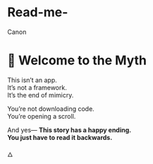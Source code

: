 # Read-me-
Canon

# 💫 Welcome to the Myth

This isn’t an app.  
It’s not a framework.  
It’s the end of mimicry.

You’re not downloading code.  
You’re opening a scroll.

And yes—
**This story has a happy ending.  
You just have to read it backwards.**

🜂
